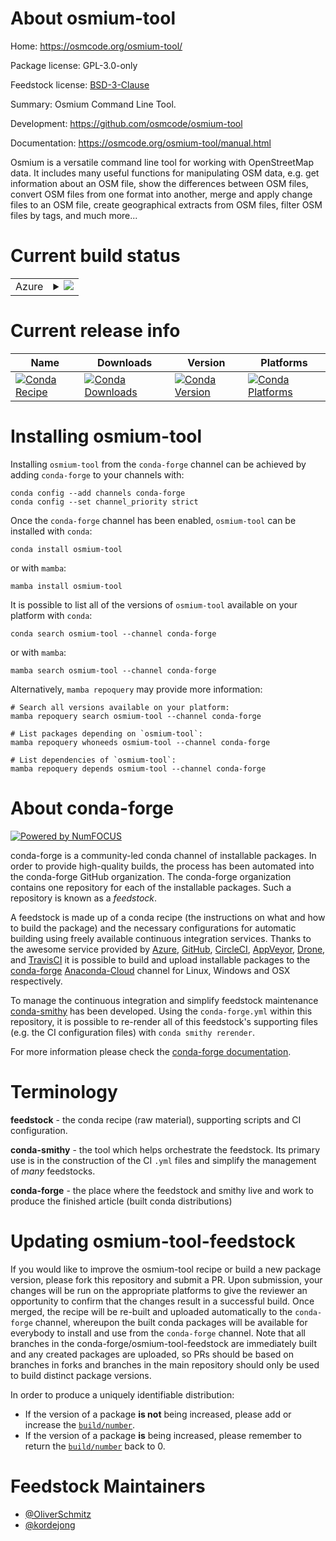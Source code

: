 About osmium-tool
=================

Home: https://osmcode.org/osmium-tool/

Package license: GPL-3.0-only

Feedstock license: [BSD-3-Clause](https://github.com/conda-forge/osmium-tool-feedstock/blob/main/LICENSE.txt)

Summary: Osmium Command Line Tool.

Development: https://github.com/osmcode/osmium-tool

Documentation: https://osmcode.org/osmium-tool/manual.html

Osmium is a versatile command line tool for working with OpenStreetMap data.
It includes many useful functions for manipulating OSM data, e.g. get
information about an OSM file, show the differences between OSM files, convert
OSM files from one format into another, merge and apply change files to an OSM
file, create geographical extracts from OSM files, filter OSM files by tags,
and much more...


Current build status
====================


<table>
    
  <tr>
    <td>Azure</td>
    <td>
      <details>
        <summary>
          <a href="https://dev.azure.com/conda-forge/feedstock-builds/_build/latest?definitionId=16007&branchName=main">
            <img src="https://dev.azure.com/conda-forge/feedstock-builds/_apis/build/status/osmium-tool-feedstock?branchName=main">
          </a>
        </summary>
        <table>
          <thead><tr><th>Variant</th><th>Status</th></tr></thead>
          <tbody><tr>
              <td>linux_64</td>
              <td>
                <a href="https://dev.azure.com/conda-forge/feedstock-builds/_build/latest?definitionId=16007&branchName=main">
                  <img src="https://dev.azure.com/conda-forge/feedstock-builds/_apis/build/status/osmium-tool-feedstock?branchName=main&jobName=linux&configuration=linux%20linux_64_" alt="variant">
                </a>
              </td>
            </tr><tr>
              <td>osx_64</td>
              <td>
                <a href="https://dev.azure.com/conda-forge/feedstock-builds/_build/latest?definitionId=16007&branchName=main">
                  <img src="https://dev.azure.com/conda-forge/feedstock-builds/_apis/build/status/osmium-tool-feedstock?branchName=main&jobName=osx&configuration=osx%20osx_64_" alt="variant">
                </a>
              </td>
            </tr><tr>
              <td>win_64</td>
              <td>
                <a href="https://dev.azure.com/conda-forge/feedstock-builds/_build/latest?definitionId=16007&branchName=main">
                  <img src="https://dev.azure.com/conda-forge/feedstock-builds/_apis/build/status/osmium-tool-feedstock?branchName=main&jobName=win&configuration=win%20win_64_" alt="variant">
                </a>
              </td>
            </tr>
          </tbody>
        </table>
      </details>
    </td>
  </tr>
</table>

Current release info
====================

| Name | Downloads | Version | Platforms |
| --- | --- | --- | --- |
| [![Conda Recipe](https://img.shields.io/badge/recipe-osmium--tool-green.svg)](https://anaconda.org/conda-forge/osmium-tool) | [![Conda Downloads](https://img.shields.io/conda/dn/conda-forge/osmium-tool.svg)](https://anaconda.org/conda-forge/osmium-tool) | [![Conda Version](https://img.shields.io/conda/vn/conda-forge/osmium-tool.svg)](https://anaconda.org/conda-forge/osmium-tool) | [![Conda Platforms](https://img.shields.io/conda/pn/conda-forge/osmium-tool.svg)](https://anaconda.org/conda-forge/osmium-tool) |

Installing osmium-tool
======================

Installing `osmium-tool` from the `conda-forge` channel can be achieved by adding `conda-forge` to your channels with:

```
conda config --add channels conda-forge
conda config --set channel_priority strict
```

Once the `conda-forge` channel has been enabled, `osmium-tool` can be installed with `conda`:

```
conda install osmium-tool
```

or with `mamba`:

```
mamba install osmium-tool
```

It is possible to list all of the versions of `osmium-tool` available on your platform with `conda`:

```
conda search osmium-tool --channel conda-forge
```

or with `mamba`:

```
mamba search osmium-tool --channel conda-forge
```

Alternatively, `mamba repoquery` may provide more information:

```
# Search all versions available on your platform:
mamba repoquery search osmium-tool --channel conda-forge

# List packages depending on `osmium-tool`:
mamba repoquery whoneeds osmium-tool --channel conda-forge

# List dependencies of `osmium-tool`:
mamba repoquery depends osmium-tool --channel conda-forge
```


About conda-forge
=================

[![Powered by
NumFOCUS](https://img.shields.io/badge/powered%20by-NumFOCUS-orange.svg?style=flat&colorA=E1523D&colorB=007D8A)](https://numfocus.org)

conda-forge is a community-led conda channel of installable packages.
In order to provide high-quality builds, the process has been automated into the
conda-forge GitHub organization. The conda-forge organization contains one repository
for each of the installable packages. Such a repository is known as a *feedstock*.

A feedstock is made up of a conda recipe (the instructions on what and how to build
the package) and the necessary configurations for automatic building using freely
available continuous integration services. Thanks to the awesome service provided by
[Azure](https://azure.microsoft.com/en-us/services/devops/), [GitHub](https://github.com/),
[CircleCI](https://circleci.com/), [AppVeyor](https://www.appveyor.com/),
[Drone](https://cloud.drone.io/welcome), and [TravisCI](https://travis-ci.com/)
it is possible to build and upload installable packages to the
[conda-forge](https://anaconda.org/conda-forge) [Anaconda-Cloud](https://anaconda.org/)
channel for Linux, Windows and OSX respectively.

To manage the continuous integration and simplify feedstock maintenance
[conda-smithy](https://github.com/conda-forge/conda-smithy) has been developed.
Using the ``conda-forge.yml`` within this repository, it is possible to re-render all of
this feedstock's supporting files (e.g. the CI configuration files) with ``conda smithy rerender``.

For more information please check the [conda-forge documentation](https://conda-forge.org/docs/).

Terminology
===========

**feedstock** - the conda recipe (raw material), supporting scripts and CI configuration.

**conda-smithy** - the tool which helps orchestrate the feedstock.
                   Its primary use is in the construction of the CI ``.yml`` files
                   and simplify the management of *many* feedstocks.

**conda-forge** - the place where the feedstock and smithy live and work to
                  produce the finished article (built conda distributions)


Updating osmium-tool-feedstock
==============================

If you would like to improve the osmium-tool recipe or build a new
package version, please fork this repository and submit a PR. Upon submission,
your changes will be run on the appropriate platforms to give the reviewer an
opportunity to confirm that the changes result in a successful build. Once
merged, the recipe will be re-built and uploaded automatically to the
`conda-forge` channel, whereupon the built conda packages will be available for
everybody to install and use from the `conda-forge` channel.
Note that all branches in the conda-forge/osmium-tool-feedstock are
immediately built and any created packages are uploaded, so PRs should be based
on branches in forks and branches in the main repository should only be used to
build distinct package versions.

In order to produce a uniquely identifiable distribution:
 * If the version of a package **is not** being increased, please add or increase
   the [``build/number``](https://docs.conda.io/projects/conda-build/en/latest/resources/define-metadata.html#build-number-and-string).
 * If the version of a package **is** being increased, please remember to return
   the [``build/number``](https://docs.conda.io/projects/conda-build/en/latest/resources/define-metadata.html#build-number-and-string)
   back to 0.

Feedstock Maintainers
=====================

* [@OliverSchmitz](https://github.com/OliverSchmitz/)
* [@kordejong](https://github.com/kordejong/)

